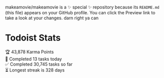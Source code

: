 makeamovie/makeamovie is a ✨ special ✨ repository because its `README.md` (this file) appears on your GitHub profile.
You can click the Preview link to take a look at your changes. darn right ya can

# Todoist Stats

<!-- TODO-IST:START -->
🏆  43,878 Karma Points           
🌸  Completed 13 tasks today           
✅  Completed 30,745 tasks so far           
⏳  Longest streak is 328 days
<!-- TODO-IST:END -->